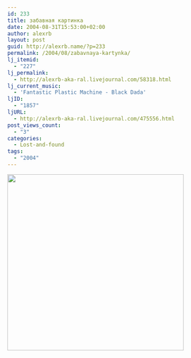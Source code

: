 ```yaml
---
id: 233
title: забавная картинка
date: 2004-08-31T15:53:00+02:00
author: alexrb
layout: post
guid: http://alexrb.name/?p=233
permalink: /2004/08/zabavnaya-kartynka/
lj_itemid:
  - "227"
lj_permalink:
  - http://alexrb-aka-ral.livejournal.com/58318.html
lj_current_music:
  - 'Fantastic Plastic Machine - Black Dada'
ljID:
  - "1857"
ljURL:
  - http://alexrb-aka-ral.livejournal.com/475556.html
post_views_count:
  - "3"
categories:
  - Lost-and-found
tags:
  - "2004"
---
```

<img src="http://www.autoua.net/auto_f/files/471370-pic09905.jpg" border=0 width=400>